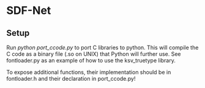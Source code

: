 # SDF-Net

## Setup
Run *python port_ccode.py* to port C libraries to python. This will compile the C code as a binary file (.so on UNIX) that Python will further use.
See fontloader.py as an example of how to use the ksv\_truetype library.

To expose additional functions, their implementation should be in fontloader.h and their declaration in port\_ccode.py!

